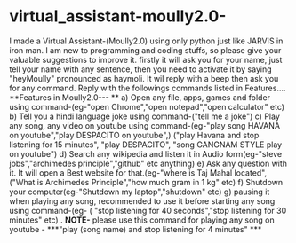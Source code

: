 # virtual_assistant-moully2.0-
I made a Virtual Assistant-(Moully2.0) using only python just like JARVIS in iron man. I am new to programming and coding stuffs, so please give your valuable suggestions to improve it.
firstly it will ask you for your name, just tell your name with any sentence, then you need to activate it by saying "heyMoully" pronounced as  haymoli. It wil reply with a beep then ask you for any command.
Reply with the followings commands listed in Features....
**Features in Moully2.0--- **
          a) Open any file, apps, games and folder using command-(eg-"open Chrome","open notepad","open calculator" etc)
          b) Tell you a hindi language joke using command-("tell me a joke")
          c) Play any song, any video on youtube using command-(eg-"play song HAVANA on youtube","play DESPACITO on youtube",)
                                ("play Havana and stop listening for 15 minutes", "play DESPACITO", "song GANGNAM STYLE play on youtube")
          d) Search any wikipedia and listen it in Audio form(eg-"steve jobs","archimedes principle","github" etc anything)
          e) Ask any question with it. It will open a Best website for that.(eg-"where is Taj Mahal located",
                                                                       ("What is Archimedes Principle","how much gram in 1 kg" etc)
          f) Shutdown your computer(eg-"Shutdown my laptop","shutdown" etc)
          g) pausing it when playing any song, recommended to use it before starting any song  using command-(eg-
                                                                 ( "stop listening for 40 seconds","stop listening for 30 minutes" etc)
 .
            **NOTE-**     please use this command for playing any song on youtube
                                               - ***"play (song name) and stop listening for 4 minutes"   ***                        
                             
